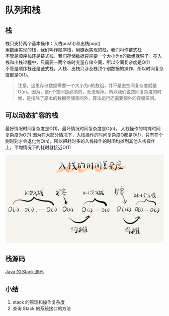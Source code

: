 # 队列和栈

## 栈

栈只支持两个基本操作：入栈push()和出栈pop()  
用数组实现的栈，我们叫作顺序栈，用链表实现的栈，我们叫作链式栈  
不管是顺序栈还是链式栈，我们存储数据只需要一个大小为n的数组就够了。在入栈和出栈过程中，只需要一两个临时变量存储空间，所以空间复杂度是O(1)    
不管是顺序栈还是链式栈，入栈、出栈只涉及栈顶个别数据的操作，所以时间复杂度都是O(1)。

>注意，这里存储数据需要一个大小为n的数组，并不是说空间复杂度就是O(n)。因为，这n个空间是必须的，无法省掉。所以我们说空间复杂度的时候，是指除了原本的数据存储空间外，算法运行还需要额外的存储空间。

## 可以动态扩容的栈

最好情况时间复杂度是O(1)，最坏情况时间复杂度是O(n)， 入栈操作的均摊时间复杂度为O(1)
因为在大部分情况下，入栈操作的时间复杂度O都是O(1)，只有在个别时刻才会退化为O(n)，所以把耗时多的入栈操作的时间均摊到其他入栈操作上，平均情况下的耗时就接近O(1)

![](./stack/stack.jpg)


## 栈源码

[Java 的 Stack 源码](http://developer.classpath.org/doc/java/util/Stack-source.html)  

## 小结

1. stack 的原理和操作复杂度
2. 查询 Stack 的系统接口的方法
